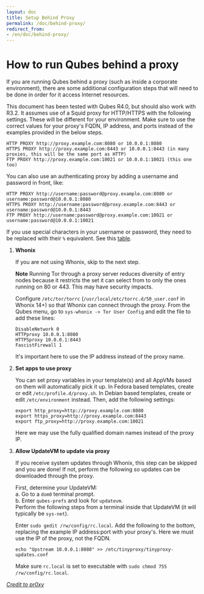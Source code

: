 ```yaml
---
layout: doc
title: Setup Behind Proxy
permalink: /doc/behind-proxy/
redirect_from:
- /en/doc/behind-proxy/
---
```


How to run Qubes behind a proxy
=================================================

If you are running Qubes behind a proxy (such as inside a corporate environment), there are some additional configuration steps that will need to be done in order for it access Internet resources.

This document has been tested with Qubes R4.0, but should also work with R3.2.
It assumes use of a Squid proxy for HTTP/HTTPS with the following settings.
These will be different for your environment.
Make sure to use the correct values for your proxy's FQDN, IP address, and ports instead of the examples provided in the below steps.

~~~
HTTP PROXY http://proxy.example.com:8080 or 10.0.0.1:8080
HTTPS PROXY http://proxy.example.com:8443 or 10.0.0.1:8443 (in many proxies, this will be the same port as HTTP)
FTP PROXY http://proxy.example.com:10021 or 10.0.0.1:10021 (this one too)
~~~

You can also use an authenticating proxy by adding a username and password in front, like:

~~~
HTTP PROXY http://username:password@proxy.example.com:8080 or username:password@10.0.0.1:8080
HTTPS PROXY http://username:password@proxy.example.com:8443 or username:password@10.0.0.1:8443
FTP PROXY http://username:password@proxy.example.com:10021 or username:password@10.0.0.1:10021
~~~

If you use special characters in your username or password, they need to be replaced with their `%` equivalent.
See this [table](https://grox.net/utils/encoding.html).

 1. **Whonix**

    If you are not using Whonix, skip to the next step.
    
    **Note** Running Tor through a proxy server reduces diversity of entry nodes because it restricts the set it can select from to only the ones running on 80 or 443.
    This may have security impacts.
    
    Configure `/etc/tor/torrc` (`/usr/local/etc/torrc.d/50_user.conf` in Whonix 14+) so that Whonix can connect through the proxy.
    From the Qubes menu, go to `sys-whonix -> Tor User Config` and edit the file to add these lines:
    ~~~
    DisableNetwork 0
    HTTPproxy 10.0.0.1:8080
    HTTPSproxy 10.0.0.1:8443
    FascistFirewall 1
    ~~~
    It's important here to use the IP address instead of the proxy name.

 2. **Set apps to use proxy**

    You can set proxy variables in your template(s) and all AppVMs based on them will automatically pick it up.
    In Fedora based templates, create or edit `/etc/profile.d/proxy.sh`.
    In Debian based templates, create or edit `/etc/environment` instead.
    Then, add the following settings:
    ~~~
    export http_proxy=http://proxy.example.com:8080
    export https_proxy=http://proxy.example.com:8443
    export ftp_proxy=http://proxy.example.com:10021
    ~~~
    Here we may use the fully qualified domain names instead of the proxy IP.

 3. **Allow UpdateVM to update via proxy**

    If you receive system updates through Whonix, this step can be skipped and you are done!
    If not, perform the following so updates can be downloaded through the proxy.

    First, determine your UpdateVM:  
     a. Go to a `dom0` terminal prompt.  
     b. Enter `qubes-prefs` and look for `updatevm`.  
    Perform the following steps from a terminal inside that UpdateVM (it will typically be `sys-net`).

    Enter `sudo gedit /rw/config/rc.local`.
    Add the following to the bottom, replacing the example IP address:port with your proxy's.
    Here we must use the IP of the proxy, not the FQDN.
    
    ~~~
    echo "Upstream 10.0.0.1:8080" >> /etc/tinyproxy/tinyproxy-updates.conf
    ~~~
    
    Make sure `rc.local` is set to executable with `sudo chmod 755 /rw/config/rc.local`.
    

    
*[Credit to pr0xy](https://mail-archive.com/qubes-users@googlegroups.com/msg17994.html)*
